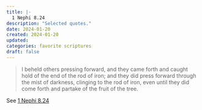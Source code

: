 ```yaml
---
title: |-
  1 Nephi 8.24
description: "Selected quotes."
date: 2024-01-20
created: 2024-01-20
updated: 
categories: favorite scriptures
draft: false
---
```


> I beheld others pressing forward, and they came forth and caught hold of the end of the rod of iron; and they did press forward through the mist of darkness, clinging to the rod of iron, even until they did come forth and partake of the fruit of the tree.

See [1 Nephi 8.24](https://www.churchofjesuschrist.org/study/scriptures/bofm/1-ne/8?id=p24&lang=eng#p24)
